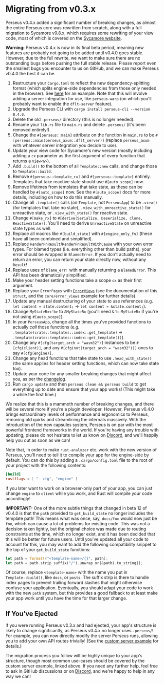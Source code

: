 # Migrating from v0.3.x

Perseus v0.4.x added a significant number of breaking changes, as almost the entire Perseus core was rewritten from scratch, along with a full migration to Sycamore v0.8.x, which requires some rewriting of your view code, most of which is covered on the [Sycamore website](https://sycamore-rs.netlify.app).

**Warning:** Perseus v0.4.x is now in its final beta period, meaning new features are probably not going to be added until v0.4.0 goes stable. However, due to the full rewrite, we want to make sure there are no outstanding bugs before pushing the full stable release. Please report even the smallest bugs you encounter to us on GitHub, and we can make Perseus v0.4.0 the best it can be.

1. Restructure your `Cargo.toml` to reflect the new dependency-splitting format (which splits engine-side dependencies from those only needed in the browser). See [here](https://github.com/framesurge/perseus/tree/main/examples/core/basic/Cargo.toml) for an example. Note that this will involve adding a server integration for use, like `perseus-warp` (on which you'll probably want to enable the `dflt-server` feature).
2. Upgrade the Perseus CLI with `cargo install perseus-cli --version 0.4.0`.
3. Delete the old `.perseus/` directory (this is no longer needed).
4. Rename your `lib.rs` file to `main.rs` and delete `.perseus/` (it's been removed entirely!).
5. Change the `#[perseus::main]` attribute on the function in `main.rs` to be `#[perseus::main(perseus_axum::dflt_server)]` (replace `perseus_axum` with whatever server integration you decide to use).
6. Update your view code for Sycamore's new version (mostly including adding a `cx` parameter as the first argument of every function that returns a `View<G>`).
7. Add `.build()` to the bottom of all `Template::new` calls, and change those to `Template::build`.
8. Remove `#[perseus::template_rx]` and `#[perseus::template]` entirely. Templates that take reactive state should use `#[auto_scope]` now.
9. Remove lifetimes from templates that take state, as these can be handled by `#[auto_scope]` now. See the `#[auto_scope]` docs for more details, including on how to do this manually.
10. Change all `.template()` calls (on `Template`, not `PerseusApp`) to be `.view()` (for templates that take no state), `.view_with_unreactive_state()` for unreactive state, or `.view_with_state()` for reactive state.
11. Change `#[make_rx]` to `#[derive(Serialize, Deserialize, Clone, ReactiveState)]`. You'll need to derive `UnreactiveState` on unreactive state types as well.
12. Replace all macros like `#[build_state]` with `#[engine_only_fn]` (these have all been combined and simplified).
13. Replace `RenderFnResult`/`RenderFnResultWithCause` with your own error types. For blamed types (i.e. everything other than build paths), your error should be wrapped in `BlamedError`. If you don't actually need to return an error, you can return your state directly now, without any `Result`!
14. Replace uses of `blame_err!` with manually returning a `BlamedError`. This API has been dramatically simplified.
15. Make your header setting functions take a scope `cx` as their first argument.
16. Replace your `ErrorPages` with [`ErrorViews`](=prelude/struct.ErrorViews@perseus) (see the documentation of this `struct`, and the `core/error_views` example for further details).
17. Update any manual destructuring of your state to use references (e.g. `let content = state.content;` -> `let content = &state.content;`).
18. Change `MyStateRx<'b>` to `&MyStateRx` (you'll need `&'b MyStateRx` if you're not using `#[auto_scope]`).
19. In your `PerseusApp`, change all the times you've provided functions to actually *call* those functions (e.g. `.template(crate::templates::index::get_template)` -> `.template(crate::templates::index::get_template())`).
20. Change any `#[cfg(target_arch = "wasm32")]` instances to be `#[cfg(client)]`, and any `#[cfg(not(target_arch = "wasm32"))]` ones to say `#[cfg(engine)]`.
21. Change any head functions that take state to use `.head_with_state()` (the same applies for header setting functions, which can now take state too).
22. Update your code for any smaller breaking changes that might affect you, as per the [changelog](https://github.com/framesurge/perseus/blob/main/CHANGELOG.md).
23. Run `cargo update` and then `perseus clean && perseus build` to get everything up to date and ensure that your app works! (This might take a while the first time.)

We realize that this is a mammoth number of breaking changes, and there will be several more if you're a plugin developer. However, Perseus v0.4.0 brings extraordinary levels of performance and ergonomics to Perseus, removing old quirks and streamlining the internals massively. With the introduction of the new capsules system, Perseus is on par with the most powerful frontend frameworks in the world. If you're having any trouble with updating, please do not hesitate to let us know on [Discord](https://discord.com/invite/GNqWYWNTdp), and we'll happily help you out as soon as we can!

Note that, in order to make `rust-analyzer` etc. work with the new version of Perseus, you'll need to tell it to compile your app for the engine-side by default. You can do this by adding a `.cargo/config.toml` file to the root of your project with the following contents:

```toml
[build]
rustflags = [ "--cfg", "engine" ]
```

If you later want to work on a browser-only part of your app, you can just change `engine` to `client` while you work, and Rust will compile your code accordingly!

**IMPORTANT:** One of the more subtle things that changed in beta 12 of v0.4.0 is that the `path` provided to `get_build_state` no longer includes the template path! This means what was once, say, `docs/foo` would now just be `foo`, which can cause a lot of problems for existing code. This was not a decision taken lightly, but the original choice was made due to routing constraints at the time, which no longer exist, and it has been decided that this will be better for future users. Until you've updated all your code to account for this, you may want to add the following compatibility snippet to the top of your `get_build_state` functions:

```rust
let path = format!("<template-name>/{}", path);
let path = path.strip_suffix("/").unwrap_or(&path).to_string();
```

Of course, replace `<template-name>` with the name you put in `Template::build()`, like `docs`, or `posts`. The suffix strip is there to handle index pages to prevent trailing forward slashes that might otherwise confuse your application. Eventually, you should adapt your code to work with the new `path` system, but this provides a good fallback to at least make your app work until you have the time for that larger change.

## If You've Ejected

If you were running Perseus v0.3.x and had ejected, your app's structure is likely to change significantly, as Perseus v0.4.x no longer uses `.perseus/`! For example, you can now directly modify the server Perseus runs, allowing you to add your own API routes trivially! (See the [custom server example](https://github.com/framesurge/perseus/tree/main/examples/core/custom_server) for details.)

The migration process you follow will be highly unique to your app's structure, though most common use-cases should be covered by the custom server example, linked above. If you need any further help, feel free to ask in GitHub discussions or on [Discord](https://discord.com/invite/GNqWYWNTdp), and we're happy to help in any way we can!
